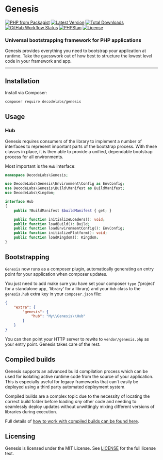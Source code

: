 # Genesis

[![PHP from Packagist](https://img.shields.io/packagist/php-v/decodelabs/genesis?style=flat)](https://packagist.org/packages/decodelabs/genesis)
[![Latest Version](https://img.shields.io/packagist/v/decodelabs/genesis.svg?style=flat)](https://packagist.org/packages/decodelabs/genesis)
[![Total Downloads](https://img.shields.io/packagist/dt/decodelabs/genesis.svg?style=flat)](https://packagist.org/packages/decodelabs/genesis)
[![GitHub Workflow Status](https://img.shields.io/github/actions/workflow/status/decodelabs/genesis/integrate.yml?branch=develop)](https://github.com/decodelabs/genesis/actions/workflows/integrate.yml)
[![PHPStan](https://img.shields.io/badge/PHPStan-enabled-44CC11.svg?longCache=true&style=flat)](https://github.com/phpstan/phpstan)
[![License](https://img.shields.io/packagist/l/decodelabs/genesis?style=flat)](https://packagist.org/packages/decodelabs/genesis)

### Universal bootstrapping framework for PHP applications

Genesis provides everything you need to bootstrap your application at runtime. Take the guesswork out of how best to structure the lowest level code in your framework and app.

---


## Installation

Install via Composer:

```bash
composer require decodelabs/genesis
```

## Usage

### Hub

Genesis requires consumers of the library to implement a number of interfaces to represent important parts of the bootstrap process. With these classes in place, it is then able to provide a unified, dependable bootstrap process for all environments.

Most important is the `Hub` interface:

```php
namespace DecodeLabs\Genesis;

use DecodeLabs\Genesis\Environment\Config as EnvConfig;
use DecodeLabs\Genesis\Build\Manifest as BuildManifest;
use DecodeLabs\Kingdom;

interface Hub
{
    public ?BuildManifest $buildManifest { get; }

    public function initializeLoaders(): void;
    public function loadBuild(): Build;
    public function loadEnvironmentConfig(): EnvConfig;
    public function initializePlatform(): void;
    public function loadKingdom(): Kingdom;
}
```


## Bootstrapping

`Genesis` now runs as a composer plugin, automatically generating an entry point for your application when composer updates.

You just need to add make sure you have set your composer `type` ('project' for a standalone app, 'library' for a library) and your `Hub` class to the `genesis.hub` extra key in your `composer.json` file:

```json
{
    "extra": {
        "genesis": {
            "hub": "My\\Genesis\\Hub"
        }
    }
}
```

You can then point your HTTP server to rewite to `vendor/genesis.php` as your entry point. Genesis takes care of the rest.


## Compiled builds

Genesis supports an advanced build compilation process which can be used for isolating active runtime code from the source of your application. This is especially useful for legacy frameworks that can't easily be deployed using a third party automated deployment system.

Compiled builds are a complex topic due to the necessity of locating the correct build folder before loading _any_ other code and needing to seamlessly deploy updates without unwittingly mixing different versions of libraries during execution.

Full details of [how to work with compiled builds can be found here](docs/builds.md).

## Licensing

Genesis is licensed under the MIT License. See [LICENSE](./LICENSE) for the full license text.
